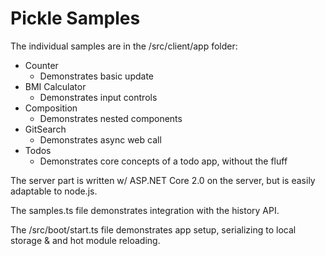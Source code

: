 # Pickle Samples

The individual samples are in the /src/client/app folder:

* Counter
  * Demonstrates basic update
* BMI Calculator
  * Demonstrates input controls
* Composition
  * Demonstrates nested components
* GitSearch
  * Demonstrates async web call
* Todos
  * Demonstrates core concepts of a todo app, without the fluff

The server part is written w/ ASP.NET Core 2.0 on the server, but is easily adaptable to node.js.

The samples.ts file demonstrates integration with the history API.

The /src/boot/start.ts file demonstrates app setup, serializing to local storage & and hot module reloading.